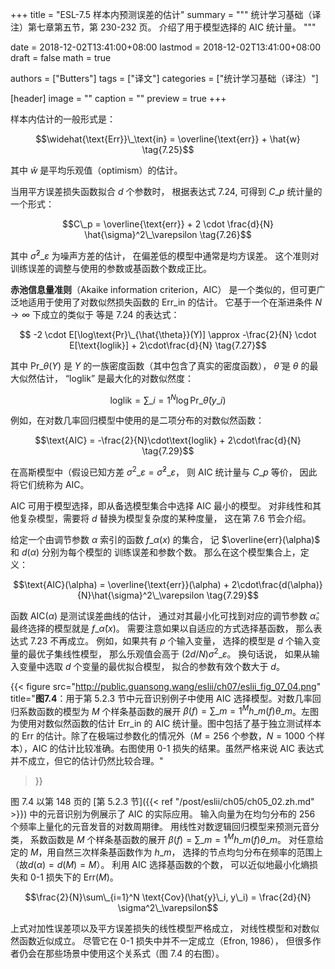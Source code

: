 +++
title = "ESL-7.5 样本内预测误差的估计"
summary = """
统计学习基础（译注）第七章第五节，第 230-232 页。
介绍了用于模型选择的 AIC 统计量。
"""

date = 2018-12-02T13:41:00+08:00
lastmod = 2018-12-02T13:41:00+08:00
draft = false
math = true

authors = ["Butters"]
tags = ["译文"]
categories = ["统计学习基础（译注）"]

[header]
image = ""
caption = ""
preview = true
+++

样本内估计的一般形式是：

$$\widehat{\text{Err}}\_\text{in} =
\overline{\text{err}} + \hat{w} \tag{7.25}$$

其中 $\hat{w}$ 是平均乐观值（optimism）的估计。

当用平方误差损失函数拟合 $d$ 个参数时，
根据表达式 7.24,
可得到 $C\_p$ 统计量的一个形式：

$$C\_p = \overline{\text{err}} +
2 \cdot \frac{d}{N} \hat{\sigma}^2\_\varepsilon \tag{7.26}$$

其中 $\hat{\sigma}^2\_\varepsilon$ 为噪声方差的估计，
在偏差低的模型中通常是均方误差。
这个准则对训练误差的调整与使用的参数或基函数个数成正比。

**赤池信息量准则**（Akaike information criterion，AIC）
是一个类似的，但可更广泛地适用于使用了对数似然损失函数的
$\text{Err}\_\text{in}$ 的估计。
它基于一个在渐进条件 $N\rightarrow\infty$ 下成立的类似于
等是 7.24 的表达式：

$$ -2 \cdot E[\log\text{Pr}\_{\hat{\theta}}(Y)] \approx
-\frac{2}{N} \cdot E[\text{loglik}] + 2\cdot\frac{d}{N}
\tag{7.27}$$

其中 $\text{Pr}\_{\theta}(Y)$ 是 $Y$ 的一族密度函数（其中包含了真实的密度函数），
$\hat{\theta}$ 是 $\theta$ 的最大似然估计，
“loglik” 是最大化的对数似然度：

$$\text{loglik} = \sum\_{i=1}^N \log\text{Pr}\_{\hat{\theta}}(y\_i)
\tag{7.28}$$

例如，在对数几率回归模型中使用的是二项分布的对数似然函数：

$$\text{AIC} = -\frac{2}{N}\cdot\text{loglik} + 2\cdot\frac{d}{N}
\tag{7.29}$$

在高斯模型中（假设已知方差 $\sigma^2\_\varepsilon = \hat{\sigma}^2\_\varepsilon$，
则 AIC 统计量与 $C\_p$ 等价，
因此将它们统称为 AIC。

AIC 可用于模型选择，即从备选模型集合中选择 AIC 最小的模型。
对非线性和其他复杂模型，需要将 $d$ 替换为模型复杂度的某种度量，
这在第 7.6 节会介绍。

给定一个由调节参数 $\alpha$ 索引的函数 $f\_\alpha(x)$ 的集合，
记 $\overline{err}(\alpha)$ 和 $d(\alpha)$ 分别为每个模型的
训练误差和参数个数。
那么在这个模型集合上，定义：

$$\text{AIC}(\alpha) = \overline{\text{err}}(\alpha) +
2\cdot\frac{d(\alpha)}{N}\hat{\sigma}^2\_\varepsilon
\tag{7.29}$$

函数 $\text{AIC}(\alpha)$ 是测试误差曲线的估计，
通过对其最小化可找到对应的调节参数 $\hat{\alpha}$。
最终选择的模型就是 $f\_\hat{\alpha}(x)$。
需要注意如果以自适应的方式选择基函数，
那么表达式 7.23 不再成立。
例如，如果共有 $p$ 个输入变量，
选择的模型是 $d$ 个输入变量的最优子集线性模型，
那么乐观值会高于 $(2d/N)\sigma^2\_\varepsilon$。
换句话说，
如果从输入变量中选取 $d$ 个变量的最优拟合模型，
拟合的参数有效个数大于 $d$。

{{< figure
  src="http://public.guansong.wang/eslii/ch07/eslii_fig_07_04.png"
  title="**图7.4**：用于第 5.2.3 节中元音识别例子中使用 AIC 选择模型。对数几率回归系数函数的模型为 $M$ 个样条基函数的展开 $\beta(f) = \sum\_{m=1}^M h\_m(f)\theta\_m$。左图为使用对数似然函数的估计 $\text{Err}\_\text{in}$ 的 AIC 统计量。图中包括了基于独立测试样本的 $\text{Err}$ 的估计。除了在极端过参数化的情况外（$M=256$ 个参数，$N=1000$ 个样本），AIC 的估计比较准确。右图使用 0-1 损失的结果。虽然严格来说 AIC 表达式并不成立，但它的估计仍然比较合理。"
>}}

图 7.4 以第 148 页的
[第 5.2.3 节]({{< ref "/post/eslii/ch05/ch05_02.zh.md" >}})
中的元音识别为例展示了 AIC 的实际应用。
输入向量为在均匀分布的 256 个频率上量化的元音发音的对数周期律。
用线性对数逻辑回归模型来预测元音分类，
系数函数是 $M$ 个样条基函数的展开 $\beta(f) = \sum\_{m=1}^M h\_m(f)\theta\_m$。
对任意给定的 $M$，用自然三次样条基函数作为 $h\_m$，
选择的节点均匀分布在频率的范围上（故$d(\alpha) = d(M) = M$）。
利用 AIC 选择基函数的个数，
可以近似地最小化熵损失和 0-1 损失下的 $\text{Err}(M)$。

$$\frac{2}{N}\sum\_{i=1}^N \text{Cov}(\hat{y}\_i, y\_i) =
\frac{2d}{N} \sigma^2\_\varepsilon$$

上式对加性误差项以及平方误差损失的线性模型严格成立，
对线性模型和对数似然函数近似成立。
尽管它在 0-1 损失中并不一定成立（Efron, 1986），
但很多作者仍会在那些场景中使用这个关系式（图 7.4 的右图）。